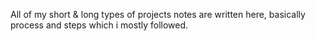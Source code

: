 All of my short & long types of projects notes are written here, basically process and steps which i mostly followed.
